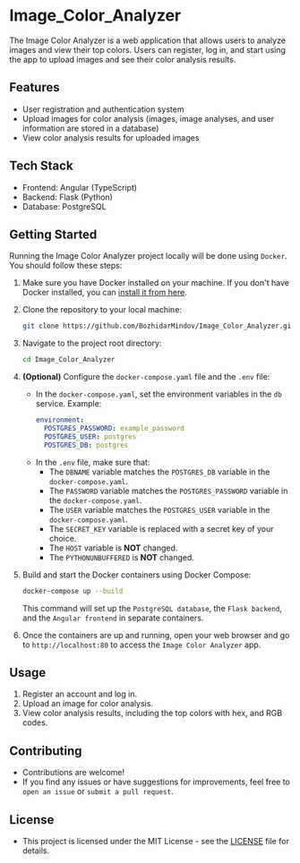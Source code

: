 # Image_Color_Analyzer

The Image Color Analyzer is a web application that allows users to analyze images and view their top colors. Users can register, log in, and start using the app to upload images and see their color analysis results.

## Features

- User registration and authentication system
- Upload images for color analysis (images, image analyses, and user information are stored in a database)
- View color analysis results for uploaded images

## Tech Stack

- Frontend: Angular (TypeScript)
- Backend: Flask (Python)
- Database: PostgreSQL

## Getting Started

Running the Image Color Analyzer project locally will be done using `Docker`. You should follow these steps:

1. Make sure you have Docker installed on your machine. If you don't have Docker installed, you can [install it from here](https://docs.docker.com/get-docker/).

2. Clone the repository to your local machine:

   ```bash
   git clone https://github.com/BozhidarMindov/Image_Color_Analyzer.git
   ```

3. Navigate to the project root directory:

   ```bash
   cd Image_Color_Analyzer
   ```

4. **(Optional)** Configure the `docker-compose.yaml` file and the `.env` file:
   - In the `docker-compose.yaml`, set the environment variables in the `db` service. Example:
      ```yaml
      environment:
        POSTGRES_PASSWORD: example_password
        POSTGRES_USER: postgres
        POSTGRES_DB: postgres
      ```
   - In the `.env` file, make sure that:
      - The `DBNAME` variable matches the `POSTGRES_DB` variable in the `docker-compose.yaml`.
      - The `PASSWORD` variable matches the `POSTGRES_PASSWORD` variable in the `docker-compose.yaml`.
      - The `USER` variable matches the `POSTGRES_USER` variable in the `docker-compose.yaml`.
      - The `SECRET_KEY` variable is replaced with a secret key of your choice.
      - The `HOST` variable is **NOT** changed.
      - The `PYTHONUNBUFFERED` is **NOT** changed.
   
5. Build and start the Docker containers using Docker Compose:
   
   ```bash
   docker-compose up --build
   ```
   
   This command will set up the `PostgreSQL database`, the `Flask backend`, and the `Angular frontend` in separate containers.

6. Once the containers are up and running, open your web browser and go to `http://localhost:80` to access the `Image Color Analyzer` app.

## Usage

1. Register an account and log in.
2. Upload an image for color analysis.
3. View color analysis results, including the top colors with hex, and RGB codes.

## Contributing
- Contributions are welcome! 
- If you find any issues or have suggestions for improvements, feel free to `open an issue` or `submit a pull request`.

## License
- This project is licensed under the MIT License - see the [LICENSE](LICENSE) file for details.
